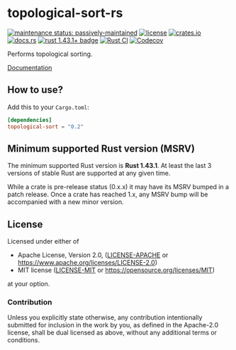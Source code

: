 # topological-sort-rs

[![maintenance status: passively-maintained](https://img.shields.io/badge/maintenance-passively--maintained-yellowgreen.svg)](https://doc.rust-lang.org/cargo/reference/manifest.html#the-badges-section)
[![license](https://img.shields.io/crates/l/topological-sort.svg)](#license)
[![crates.io](https://img.shields.io/crates/v/topological-sort.svg)](https://crates.io/crates/topological-sort)
[![docs.rs](https://img.shields.io/docsrs/topological-sort/latest)](https://docs.rs/topological-sort/latest/)
[![rust 1.43.1+ badge](https://img.shields.io/badge/rust-1.43.1+-93450a.svg)](https://doc.rust-lang.org/cargo/reference/manifest.html#the-rust-version-field)
[![Rust CI](https://github.com/gifnksm/topological-sort-rs/actions/workflows/rust-ci.yml/badge.svg)](https://github.com/gifnksm/topological-sort-rs/actions/workflows/rust-ci.yml)
[![Codecov](https://codecov.io/gh/gifnksm/topological-sort-rs/branch/master/graph/badge.svg?token=VreVOoM3Yb)](https://codecov.io/gh/gifnksm/topological-sort-rs)

Performs topological sorting.

[Documentation](https://docs.rs/topological-sort)

## How to use?

Add this to your `Cargo.toml`:

```toml
[dependencies]
topological-sort = "0.2"
```

## Minimum supported Rust version (MSRV)

The minimum supported Rust version is **Rust 1.43.1**.
At least the last 3 versions of stable Rust are supported at any given time.

While a crate is pre-release status (0.x.x) it may have its MSRV bumped in a patch release.
Once a crate has reached 1.x, any MSRV bump will be accompanied with a new minor version.

## License

Licensed under either of

* Apache License, Version 2.0, ([LICENSE-APACHE](LICENSE-APACHE) or <https://www.apache.org/licenses/LICENSE-2.0>)
* MIT license ([LICENSE-MIT](LICENSE-MIT) or <https://opensource.org/licenses/MIT>)

at your option.

### Contribution

Unless you explicitly state otherwise, any contribution intentionally
submitted for inclusion in the work by you, as defined in the Apache-2.0
license, shall be dual licensed as above, without any additional terms or
conditions.
